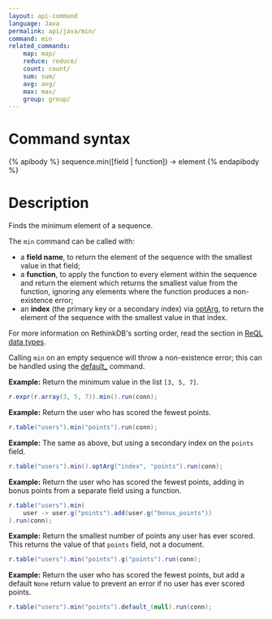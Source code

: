 ```yaml
---
layout: api-command
language: Java 
permalink: api/java/min/
command: min
related_commands:
    map: map/
    reduce: reduce/
    count: count/
    sum: sum/
    avg: avg/
    max: max/
    group: group/
---
```


# Command syntax #

{% apibody %}
sequence.min([field | function]) &rarr; element
{% endapibody %}

# Description #

Finds the minimum element of a sequence.

The `min` command can be called with:

* a **field name**, to return the element of the sequence with the smallest value in that field;
* a **function**, to apply the function to every element within the sequence and return the element which returns the smallest value from the function, ignoring any elements where the function produces a non-existence error;
* an **index** (the primary key or a secondary index) via [optArg](/api/java/optarg), to return the element of the sequence with the smallest value in that index.

For more information on RethinkDB's sorting order, read the section in [ReQL data types](/docs/data-types/#sorting-order).

Calling `min` on an empty sequence will throw a non-existence error; this can be handled using the [default_](/api/java/default/) command.

__Example:__ Return the minimum value in the list `[3, 5, 7]`.

```java
r.expr(r.array(3, 5, 7)).min().run(conn);
```

__Example:__ Return the user who has scored the fewest points.

```java
r.table("users").min("points").run(conn);
```

__Example:__ The same as above, but using a secondary index on the `points` field.

```java
r.table("users").min().optArg("index", "points").run(conn);
```

__Example:__ Return the user who has scored the fewest points, adding in bonus points from a separate field using a function.

```java
r.table("users").min(
    user -> user.g("points").add(user.g("bonus_points"))
).run(conn);
```

__Example:__ Return the smallest number of points any user has ever scored. This returns the value of that `points` field, not a document.

```java
r.table("users").min("points").g("points").run(conn);
```

__Example:__ Return the user who has scored the fewest points, but add a default `None` return value to prevent an error if no user has ever scored points.

```java
r.table("users").min("points").default_(null).run(conn);
```
